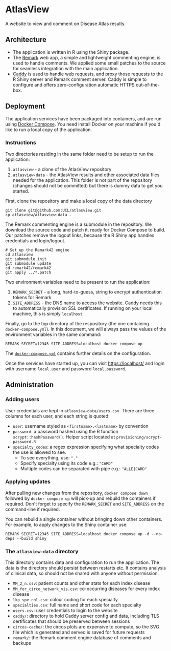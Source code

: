 # AtlasView

A website to view and comment on Disease Atlas results.

## Architecture

- The application is written in R using the Shiny package. 
- The [Remark](https://remark42.com/) web app, a simple and lightweight commenting engine, is used to handle comments. We applied some small patches to the source for seamless integration with the main application.
- [Caddy](https://caddyserver.com/) is used to handle web requests, and proxy those requests to the R Shiny server and Remark comment server. Caddy is simple to configure and offers zero-configuration automatic HTTPS out-of-the-box.

## Deployment

The application services have been packaged into containers, and are run using [Docker Compose](https://docs.docker.com/compose/). You need install Docker on your machine if you'd like to run a local copy of the application.

### Instructions

Two directories residing in the same folder need to be setup to run the application:

1. `atlasview` - a clone of the AtlasView repository
2. `atlasview-data` - the AtlasView results and other associated data files needed for the application. This folder is not part of the repository (changes should not be committed) but there is dummy data to get you started.

First, clone the repository and make a local copy of the data directory

```
git clone git@github.com:UCL/atlasview.git
cp atlasview/atlasview-data .
```

The Remark commenting engine is a submodule in the repository. We download the source code and patch it, ready for Docker Compose to build. Our patches remove the logout links, because the R Shiny app handles credentials and login/logout.

```
# Set up the Remark42 engine
cd atlasview
git submodule init
git submodule update
cd remark42/remark42
git apply ../*.patch
```

Two environment variables need to be present to run the application:

1. `REMARK_SECRET` - a long, hard-to-guess, string to encrypt authentication tokens for Remark
2. `SITE_ADDRESS` - the DNS name to access the website. Caddy needs this to automatically provision SSL certificates. If running on your local machine, this is simply `localhost`

Finally, go to the top directory of the respository (the one containing `docker-compose.yml`). In this document, we will always pass the values of the environment variables in the same command:

```
REMARK_SECRET=12345 SITE_ADDRESS=localhost docker compose up
```

The [`docker-compose.yml`](./docker-compose.yml) contains further details on the configuration.

Once the services have started up, you can visit [https://localhost/](https://localhost/) and login with username `local.user` and password `local.password`.







## Administration

### Adding users

User credentials are kept in `atlasview-data/users.csv`. There are three columns for each user, and each string is quoted:

- `user`: username styled as `<firstname>.<lastname>` by convention
- `password`: a password hashed using the R function `scrypt::hashPassword()`. Helper script located at `provisioning/scrypt-password.R`
- `specialty_codes`: a regex expression specifying what specialty codes the use is allowed to see.
	- To see everything, use: `"."`
	- Specify specialty using its code e.g.: `"CARD"`
	- Multiple codes can be separated with pipe e.g.: `"ALLE|CARD"`

### Applying updates

After pulling new changes from the repository, `docker compose down` followed by `docker compose up` will pick-up and rebuild the containers if required. Don't forget to specify the `REMARK_SECRET` and `SITE_ADDRESS` on the command-line if required.

You can rebuild a single container without bringing down other containers. For example, to apply changes to the Shiny container use:

```
REMARK_SECRET=12345 SITE_ADDRESS=localhost docker compose up -d --no-deps --build shiny
```

### The `atlasview-data` directory

This directory contains data and configuration to run the application. The data is the directory should persist between restarts etc. It contains analysis of clinical data, so should not be shared with anyone without permission.

- `MM_2_n.csv`: patient counts and other stats for each index disease
- `MM_for_circo_network_vis.csv`: co-occurring diseases for every index disease
- `lkp_spe_col.csv`: colour coding for each specialty
- `specialties.csv`: full name and short code for each specialty
- `users.csv`: user credentials to login to the website
- `caddy/`: directory to hold Caddy server config and data, including TLS certificates that should be preserved between sessions
- `circos-cache/`: the circos plots are expensive to compute, so the SVG file which is generated and served is saved for future requests
- `remark/`: the Remark comment engine database of comments and backups


